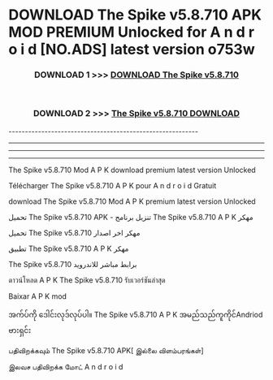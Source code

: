# DOWNLOAD The Spike v5.8.710 APK MOD PREMIUM Unlocked for A n d r o i d [NO.ADS] latest version o753w 



<div align="center">

<h3>DOWNLOAD 1 >>> <a href="https://getmod2.web.app/?judul=The Spike v5.8.710">DOWNLOAD The Spike v5.8.710</a></h3><br>

<h3>DOWNLOAD 2 >>> <a href="https://getmod2.web.app/?judul=The Spike v5.8.710">The Spike v5.8.710 DOWNLOAD </a></h3>

</div>
----------------------------------------------------------

----------------------------------------------------------

----------------------------------------------------------

----------------------------------------------------------

The Spike v5.8.710 Mod A P K download premium latest version Unlocked

Télécharger The Spike v5.8.710 A P K pour A n d r o i d Gratuit

download The Spike v5.8.710 Mod A P K premium latest version Unlocked

تحميل The Spike v5.8.710 APK - تنزيل برنامج The Spike v5.8.710 A P K مهكر

تحميل The Spike v5.8.710 مهكر اخر اصدار

تطبيق The Spike v5.8.710 A P K مهكر

The Spike v5.8.710 برابط مباشر للاندرويد

ดาวน์โหลด A P K The Spike v5.8.710 รับเวอร์ชันล่าสุด

Baixar A P K mod

အက်ပ်ကို ဒေါင်းလုဒ်လုပ်ပါ။ The Spike v5.8.710 A P K အမည်သည်ကူကိုင်Andriod ဗားရှင်း

பதிவிறக்கவும் The Spike v5.8.710 APK[ இல்லை விளம்பரங்கள்] 
 
இலவச பதிவிறக்க மோட் A n d r o i d



